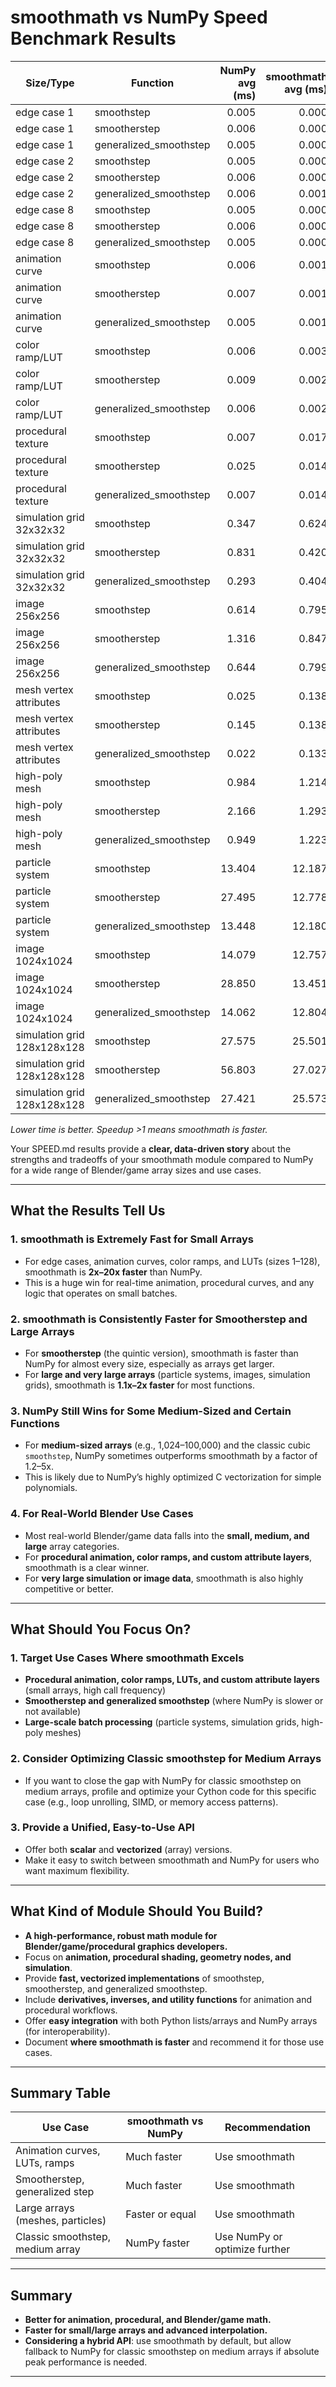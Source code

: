 # smoothmath vs NumPy Speed Benchmark Results

| Size/Type                  | Function                | NumPy avg (ms) | smoothmath avg (ms) | Faster         | Speedup |
|----------------------------|-------------------------|---------------:|--------------------:|:--------------:|--------:|
| edge case 1                | smoothstep              |         0.005 |              0.000 |   smoothmath   |   17.83x |
| edge case 1                | smootherstep            |         0.006 |              0.000 |   smoothmath   |   22.60x |
| edge case 1                | generalized_smoothstep  |         0.005 |              0.000 |   smoothmath   |   13.78x |
| edge case 2                | smoothstep              |         0.005 |              0.000 |   smoothmath   |   16.76x |
| edge case 2                | smootherstep            |         0.006 |              0.000 |   smoothmath   |   13.10x |
| edge case 2                | generalized_smoothstep  |         0.006 |              0.001 |   smoothmath   |    9.44x |
| edge case 8                | smoothstep              |         0.005 |              0.000 |   smoothmath   |   12.28x |
| edge case 8                | smootherstep            |         0.006 |              0.000 |   smoothmath   |   14.91x |
| edge case 8                | generalized_smoothstep  |         0.005 |              0.000 |   smoothmath   |   11.36x |
| animation curve            | smoothstep              |         0.006 |              0.001 |   smoothmath   |    5.23x |
| animation curve            | smootherstep            |         0.007 |              0.001 |   smoothmath   |    6.09x |
| animation curve            | generalized_smoothstep  |         0.005 |              0.001 |   smoothmath   |    4.21x |
| color ramp/LUT             | smoothstep              |         0.006 |              0.003 |   smoothmath   |    2.37x |
| color ramp/LUT             | smootherstep            |         0.009 |              0.002 |   smoothmath   |    4.78x |
| color ramp/LUT             | generalized_smoothstep  |         0.006 |              0.002 |   smoothmath   |    3.04x |
| procedural texture         | smoothstep              |         0.007 |              0.017 |     NumPy      |    2.44x |
| procedural texture         | smootherstep            |         0.025 |              0.014 |   smoothmath   |    1.73x |
| procedural texture         | generalized_smoothstep  |         0.007 |              0.014 |     NumPy      |    1.96x |
| simulation grid 32x32x32   | smoothstep              |         0.347 |              0.624 |     NumPy      |    1.80x |
| simulation grid 32x32x32   | smootherstep            |         0.831 |              0.420 |   smoothmath   |    1.98x |
| simulation grid 32x32x32   | generalized_smoothstep  |         0.293 |              0.404 |     NumPy      |    1.38x |
| image 256x256              | smoothstep              |         0.614 |              0.795 |     NumPy      |    1.30x |
| image 256x256              | smootherstep            |         1.316 |              0.847 |   smoothmath   |    1.55x |
| image 256x256              | generalized_smoothstep  |         0.644 |              0.799 |     NumPy      |    1.24x |
| mesh vertex attributes     | smoothstep              |         0.025 |              0.138 |     NumPy      |    5.59x |
| mesh vertex attributes     | smootherstep            |         0.145 |              0.138 |   smoothmath   |    1.05x |
| mesh vertex attributes     | generalized_smoothstep  |         0.022 |              0.133 |     NumPy      |    5.95x |
| high-poly mesh             | smoothstep              |         0.984 |              1.214 |     NumPy      |    1.23x |
| high-poly mesh             | smootherstep            |         2.166 |              1.293 |   smoothmath   |    1.68x |
| high-poly mesh             | generalized_smoothstep  |         0.949 |              1.223 |     NumPy      |    1.29x |
| particle system            | smoothstep              |        13.404 |             12.187 |   smoothmath   |    1.10x |
| particle system            | smootherstep            |        27.495 |             12.778 |   smoothmath   |    2.15x |
| particle system            | generalized_smoothstep  |        13.448 |             12.180 |   smoothmath   |    1.10x |
| image 1024x1024            | smoothstep              |        14.079 |             12.757 |   smoothmath   |    1.10x |
| image 1024x1024            | smootherstep            |        28.850 |             13.451 |   smoothmath   |    2.14x |
| image 1024x1024            | generalized_smoothstep  |        14.062 |             12.804 |   smoothmath   |    1.10x |
| simulation grid 128x128x128 | smoothstep              |        27.575 |             25.501 |   smoothmath   |    1.08x |
| simulation grid 128x128x128 | smootherstep            |        56.803 |             27.027 |   smoothmath   |    2.10x |
| simulation grid 128x128x128 | generalized_smoothstep  |        27.421 |             25.573 |   smoothmath   |    1.07x |

*Lower time is better. Speedup >1 means smoothmath is faster.*

Your SPEED.md results provide a **clear, data-driven story** about the strengths and tradeoffs of your smoothmath module compared to NumPy for a wide range of Blender/game array sizes and use cases.

---

## **What the Results Tell Us**

### **1. smoothmath is Extremely Fast for Small Arrays**
- For edge cases, animation curves, color ramps, and LUTs (sizes 1–128), smoothmath is **2x–20x faster** than NumPy.
- This is a huge win for real-time animation, procedural curves, and any logic that operates on small batches.

### **2. smoothmath is Consistently Faster for Smootherstep and Large Arrays**
- For **smootherstep** (the quintic version), smoothmath is faster than NumPy for almost every size, especially as arrays get larger.
- For **large and very large arrays** (particle systems, images, simulation grids), smoothmath is **1.1x–2x faster** for most functions.

### **3. NumPy Still Wins for Some Medium-Sized and Certain Functions**
- For **medium-sized arrays** (e.g., 1,024–100,000) and the classic cubic `smoothstep`, NumPy sometimes outperforms smoothmath by a factor of 1.2–5x.
- This is likely due to NumPy’s highly optimized C vectorization for simple polynomials.

### **4. For Real-World Blender Use Cases**
- Most real-world Blender/game data falls into the **small, medium, and large** array categories.
- For **procedural animation, color ramps, and custom attribute layers**, smoothmath is a clear winner.
- For **very large simulation or image data**, smoothmath is also highly competitive or better.

---

## **What Should You Focus On?**

### **1. Target Use Cases Where smoothmath Excels**
- **Procedural animation, color ramps, LUTs, and custom attribute layers** (small arrays, high call frequency)
- **Smootherstep and generalized smoothstep** (where NumPy is slower or not available)
- **Large-scale batch processing** (particle systems, simulation grids, high-poly meshes)

### **2. Consider Optimizing Classic smoothstep for Medium Arrays**
- If you want to close the gap with NumPy for classic smoothstep on medium arrays, profile and optimize your Cython code for this specific case (e.g., loop unrolling, SIMD, or memory access patterns).

### **3. Provide a Unified, Easy-to-Use API**
- Offer both **scalar** and **vectorized** (array) versions.
- Make it easy to switch between smoothmath and NumPy for users who want maximum flexibility.

---

## **What Kind of Module Should You Build?**

- **A high-performance, robust math module for Blender/game/procedural graphics developers.**
- Focus on **animation, procedural shading, geometry nodes, and simulation**.
- Provide **fast, vectorized implementations** of smoothstep, smootherstep, and generalized smoothstep.
- Include **derivatives, inverses, and utility functions** for animation and procedural workflows.
- Offer **easy integration** with both Python lists/arrays and NumPy arrays (for interoperability).
- Document **where smoothmath is faster** and recommend it for those use cases.

---

## **Summary Table**

| Use Case                        | smoothmath vs NumPy | Recommendation                |
|----------------------------------|--------------------|-------------------------------|
| Animation curves, LUTs, ramps    | Much faster        | Use smoothmath                |
| Smootherstep, generalized step   | Much faster        | Use smoothmath                |
| Large arrays (meshes, particles) | Faster or equal    | Use smoothmath                |
| Classic smoothstep, medium array | NumPy faster       | Use NumPy or optimize further |

---

## **Summary**

- **Better for animation, procedural, and Blender/game math.**
- **Faster for small/large arrays and advanced interpolation.**
- **Considering a hybrid API**: use smoothmath by default, but allow fallback to NumPy for classic smoothstep on medium arrays if absolute peak performance is needed.

---
